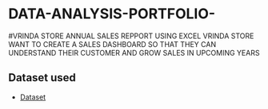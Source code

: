 # DATA-ANALYSIS-PORTFOLIO- 
#VRINDA STORE ANNUAL SALES REPPORT USING EXCEL 
VRINDA STORE WANT TO CREATE A SALES DASHBOARD SO THAT THEY CAN UNDERSTAND THEIR CUSTOMER AND GROW SALES IN UPCOMING YEARS 


## Dataset used
- <a href="https://github.com/Monoj123991/DATA-ANALYSIS-PORTFOLIO-/blob/main/Vrinda%20Store%20Data%20Analysis.xlsx">Dataset</a>

